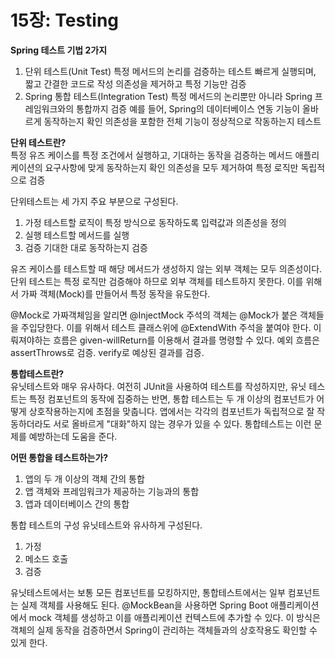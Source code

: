 # 15장: Testing

**Spring 테스트 기법 2가지**

1. 단위 테스트(Unit Test) 특정 메서드의 논리를 검증하는 테스트 빠르게 실행되며, 짧고 간결한 코드로 작성 의존성을 제거하고 특정 기능만 검증
2. Spring 통합 테스트(Integration Test) 특정 메서드의 논리뿐만 아니라 Spring 프레임워크와의 통합까지 검증 예를 들어, Spring의 데이터베이스 연동 기능이 올바르게 동작하는지 확인 의존성을 포함한 전체 기능이 정상적으로 작동하는지 테스트

**단위 테스트란?** \
특정 유즈 케이스를 특정 조건에서 실행하고, 기대하는 동작을 검증하는 메서드 애플리케이션의 요구사항에 맞게 동작하는지 확인 의존성을 모두 제거하여 특정 로직만 독립적으로 검증

단위테스트는 세 가지 주요 부분으로 구성된다.

1. 가정 테스트할 로직이 특정 방식으로 동작하도록 입력값과 의존성을 정의
2. 실행 테스트할 메서드를 실행
3. 검증 기대한 대로 동작하는지 검증

유즈 케이스를 테스트할 때 해당 메서드가 생성하지 않는 외부 객체는 모두 의존성이다. 단위 테스트는 특정 로직만 검증해야 하므로 외부 객체를 테스트하지 못한다. 이를 위해서 가짜 객체(Mock)를 만들어서 특정 동작을 유도한다.

@Mock로 가짜객체임을 알리면 @InjectMock 주석의 객체는 @Mock가 붙은 객체들을 주입당한다. 이를 위해서 테스트 클래스위에 @ExtendWith 주석을 붙여야 한다. 이뤄져야하는 흐름은 given-willReturn를 이용해서 결과를 명령할 수 있다. 예외 흐름은 assertThrows로 검증. verify로 예상된 결과를 검증.

**통합테스트란?** \
유닛테스트와 매우 유사하다. 여전히 JUnit을 사용하여 테스트를 작성하지만, 유닛 테스트는 특정 컴포넌트의 동작에 집중하는 반면, 통합 테스트는 두 개 이상의 컴포넌트가 어떻게 상호작용하는지에 초점을 맞춥니다. 앱에서는 각각의 컴포넌트가 독립적으로 잘 작동하더라도 서로 올바르게 "대화"하지 않는 경우가 있을 수 있다. 통합테스트는 이런 문제를 예방하는데 도움을 준다.

**어떤 통합을 테스트하는가?**

1. 앱의 두 개 이상의 객체 간의 통합
2. 앱 객체와 프레임워크가 제공하는 기능과의 통합
3. 앱과 데이터베이스 간의 통합

통합 테스트의 구성 유닛테스트와 유사하게 구성된다.

1. 가정
2. 메소드 호출
3. 검증

유닛테스트에서는 보통 모든 컴포넌트를 모킹하지만, 통합테스트에서는 일부 컴포넌트는 실제 객체를 사용해도 된다. @MockBean을 사용하면 Spring Boot 애플리케이션에서 mock 객체를 생성하고 이를 애플리케이션 컨텍스트에 추가할 수 있다. 이 방식은 객체의 실제 동작을 검증하면서 Spring이 관리하는 객체들과의 상호작용도 확인할 수 있게 한다.
